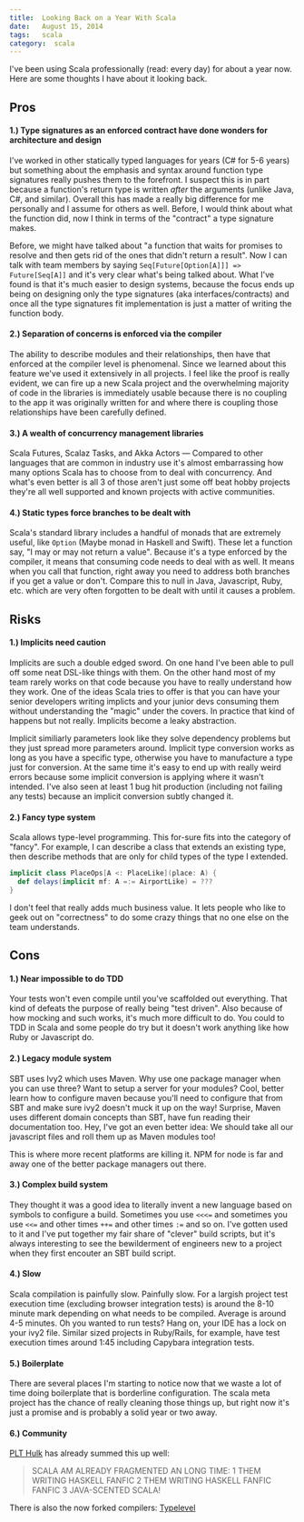 ```yaml
---
title:  Looking Back on a Year With Scala
date:   August 15, 2014
tags:   scala
category:  scala
---
```


I've been using Scala professionally (read: every day) for about a year now.  Here are some thoughts I have about it looking back.

## Pros

#### 1.) Type signatures as an enforced contract have done wonders for architecture and design
I've worked in other statically typed languages for years (C# for 5-6 years) but something about the emphasis and syntax around
function type signatures really pushes them to the forefront.  I suspect this is in part because a function's return type is written _after_
the arguments (unlike Java, C#, and similar).  Overall this has made a really big difference for me personally and I assume
for others as well.  Before, I would think about what the function did, now I think in terms of the "contract" a type signature makes.  

Before, we might have talked about "a function that waits for promises to resolve and then gets rid of the ones that didn't return a
result".  Now I can talk with team members by saying `Seq[Future[Option[A]]] => Future[Seq[A]]` and it's very clear what's being talked about.  What I've found is that it's much easier to design systems, because the focus ends up being on designing only the type signatures (aka interfaces/contracts) and once all the type signatures fit implementation is just a matter of writing the function body.

#### 2.) Separation of concerns is enforced via the compiler
The ability to describe modules and their relationships, then have that enforced at the compiler level is phenomenal.  Since we learned about this feature we've used it extensively in all projects.  I feel like the proof is really evident, we can fire up a new Scala project and the overwhelming majority of code in the libraries is immediately usable because there is no coupling to the app it was originally written for and where there is coupling those relationships have been carefully defined.

#### 3.)  A wealth of concurrency management libraries
Scala Futures, Scalaz Tasks, and Akka Actors — Compared to other languages that are common in industry use it's almost embarrassing how many options Scala has to choose from to deal with concurrency.  And what's even better is all 3 of those aren't just some off beat hobby projects they're all well supported and known projects with active communities.

#### 4.) Static types force branches to be dealt with
Scala's standard library includes a handful of monads that are extremely useful, like `Option` (Maybe monad in Haskell and Swift).  These let a function say, "I may or may not return a value".  Because it's a type enforced by the compiler, it means that consuming code needs to deal with as well.  It means when you call that function, right away you need to address both branches if you get a value or don't.  Compare this to null in Java, Javascript, Ruby, etc. which are very often forgotten to be dealt with until it causes a problem.


## Risks

#### 1.)  Implicits need caution
Implicits are such a double edged sword.  On one hand I've been able to pull off some neat DSL-like things with them.  On the other hand most of my team rarely works on that code because you have to really understand how they work.  One of the ideas Scala tries to offer is that you can have your senior developers writing implicts and your junior devs consuming them without understanding the "magic" under the covers.  In practice that kind of happens but not really.  Implicits become a leaky abstraction.

Implicit similiarly parameters look like they solve dependency problems but they just spread more parameters around.  Implicit type conversion works as long as you have a specific type, otherwise you have to manufacture a type just for conversion.  At the same time it's easy to end up with really weird errors because some implicit conversion is applying where it wasn't intended.  I've also seen at least 1 bug hit production (including not failing any tests) because an implicit conversion subtly changed it.

#### 2.)  Fancy type system
Scala allows type-level programming.  This for-sure fits into the category of "fancy".  For example, I can describe a class that extends an existing type, then describe methods that are only for child types of the type I extended.

```scala
implicit class PlaceOps[A <: PlaceLike](place: A) {
  def delays(implicit mf: A =:= AirportLike) = ???
}
```

I don't feel that really adds much business value.  It lets people who like to geek out on "correctness" to do some crazy things that no one else on the team understands.


## Cons

#### 1.)  Near impossible to do TDD
Your tests won't even compile until you've scaffolded out everything.  That kind of defeats the purpose of really being "test driven".  Also because of how mocking and such works, it's much more difficult to do.  You could to TDD in Scala and some people do try but it doesn't work anything like how Ruby or Javascript do.

#### 2.)  Legacy module system
SBT uses Ivy2 which uses Maven.  Why use one package manager when you can use three?  Want to setup a server for your modules?  Cool, better learn how to configure maven because you'll need to configure that from SBT and make sure ivy2 doesn't muck it up on the way!  Surprise, Maven uses different domain concepts than SBT, have fun reading their documentation too.  Hey, I've got an even better idea:  We should take all our javascript files and roll them up as Maven modules too!

This is where more recent platforms are killing it.  NPM for node is far and away one of the better package managers out there.

#### 3.)  Complex build system
They thought it was a good idea to literally invent a new language based on symbols to configure a build.  Sometimes you
use `<<<=` and sometimes you use `<<=` and other times `++=` and other times `:=` and so on.  I've gotten used to it and I've
put together my fair share of "clever" build scripts, but it's always interesting to see the bewilderment of engineers new to
a project when they first encouter an SBT build script.

#### 4.)  Slow
Scala compilation is painfully slow.  Painfully slow.  For a largish project test execution time (excluding browser integration tests) is around the 8-10 minute mark depending on what needs to be compiled.  Average is around 4-5 minutes.  Oh you wanted to run tests?  Hang on, your IDE has a lock on your ivy2 file.  Similar sized projects in Ruby/Rails, for example, have test execution times around 1:45 including Capybara integration tests.

#### 5.)  Boilerplate
There are several places I'm starting to notice now that we waste a lot of time doing boilerplate that is borderline configuration.  The scala meta project has the chance of really cleaning those things up, but right now it's just a promise and is probably a solid year or two away.

#### 6.)  Community
[PLT Hulk](https://twitter.com/PLT_Hulk/status/508990357540192256) has already summed this up well:

> SCALA AM ALREADY FRAGMENTED AN LONG TIME: 1 THEM WRITING HASKELL FANFIC 2 THEM WRITING HASKELL FANFIC FANFIC 3 JAVA-SCENTED SCALA!

There is also the now forked compilers:  [Typelevel](http://typelevel.org/blog/2014/09/02/typelevel-scala.html)
